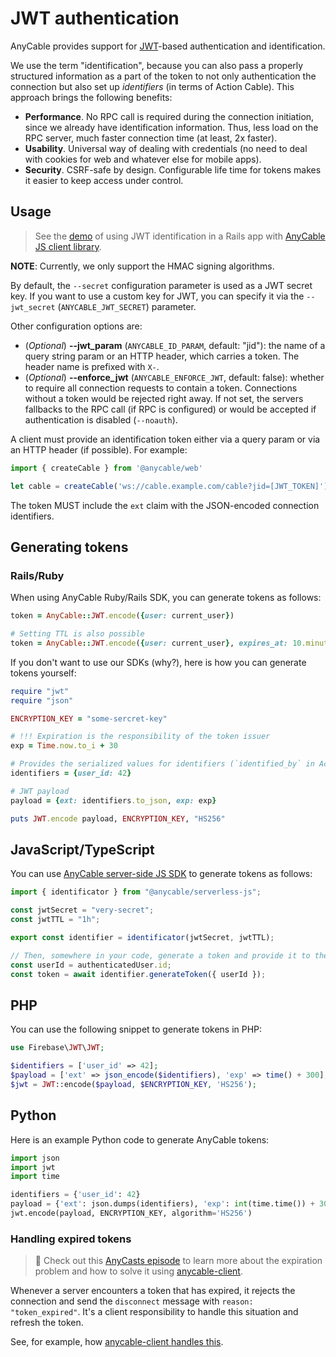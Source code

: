 # JWT authentication

AnyCable provides support for [JWT][jwt]-based authentication and identification.

We use the term "identification", because you can also pass a properly structured information as a part of the token to not only authentication the connection but also set up _identifiers_ (in terms of Action Cable). This approach brings the following benefits:

- **Performance**. No RPC call is required during the connection initiation, since we already have identification information. Thus, less load on the RPC server, much faster connection time (at least, 2x faster).
- **Usability**. Universal way of dealing with credentials (no need to deal with cookies for web and whatever else for mobile apps).
- **Security**. CSRF-safe by design. Configurable life time for tokens makes it easier to keep access under control.

## Usage

> See the [demo](https://github.com/anycable/anycable_rails_demo/pull/23) of using JWT identification in a Rails app with [AnyCable JS client library][anycable-client].

**NOTE**: Currently, we only support the HMAC signing algorithms.

By default, the `--secret` configuration parameter is used as a JWT secret key. If you want to use a custom key for JWT, you can specify it via the `--jwt_secret` (`ANYCABLE_JWT_SECRET`) parameter.

Other configuration options are:

- (_Optional_) **--jwt_param** (`ANYCABLE_ID_PARAM`, default: "jid"): the name of a query string param or an HTTP header, which carries a token. The header name is prefixed with `X-`.
- (_Optional_) **--enforce_jwt** (`ANYCABLE_ENFORCE_JWT`, default: false): whether to require all connection requests to contain a token. Connections without a token would be rejected right away. If not set, the servers fallbacks to the RPC call (if RPC is configured) or would be accepted if authentication is disabled (`--noauth`).

A client must provide an identification token either via a query param or via an HTTP header (if possible). For example:

```js
import { createCable } from '@anycable/web'

let cable = createCable('ws://cable.example.com/cable?jid=[JWT_TOKEN]')
```

The token MUST include the `ext` claim with the JSON-encoded connection identifiers.

## Generating tokens

### Rails/Ruby

When using AnyCable Ruby/Rails SDK, you can generate tokens as follows:

```ruby
token = AnyCable::JWT.encode({user: current_user})

# Setting TTL is also possible
token = AnyCable::JWT.encode({user: current_user}, expires_at: 10.minutes.from_now)
```

If you don't want to use our SDKs (why?), here is how you can generate tokens yourself:

```ruby
require "jwt"
require "json"

ENCRYPTION_KEY = "some-sercret-key"

# !!! Expiration is the responsibility of the token issuer
exp = Time.now.to_i + 30

# Provides the serialized values for identifiers (`identified_by` in Action Cable)
identifiers = {user_id: 42}

# JWT payload
payload = {ext: identifiers.to_json, exp: exp}

puts JWT.encode payload, ENCRYPTION_KEY, "HS256"
```

## JavaScript/TypeScript

You can use [AnyCable server-side JS SDK](https://github.com/anycable/anycable-serverless-js) to generate tokens as follows:

```js
import { identificator } from "@anycable/serverless-js";

const jwtSecret = "very-secret";
const jwtTTL = "1h";

export const identifier = identificator(jwtSecret, jwtTTL);

// Then, somewhere in your code, generate a token and provide it to the client
const userId = authenticatedUser.id;
const token = await identifier.generateToken({ userId });
```

## PHP

You can use the following snippet to generate tokens in PHP:

```php
use Firebase\JWT\JWT;

$identifiers = ['user_id' => 42];
$payload = ['ext' => json_encode($identifiers), 'exp' => time() + 300];
$jwt = JWT::encode($payload, $ENCRYPTION_KEY, 'HS256');
```

## Python

Here is an example Python code to generate AnyCable tokens:

```python
import json
import jwt
import time

identifiers = {'user_id': 42}
payload = {'ext': json.dumps(identifiers), 'exp': int(time.time()) + 300}
jwt.encode(payload, ENCRYPTION_KEY, algorithm='HS256')
```

### Handling expired tokens

> 🎥 Check out this [AnyCasts episode](https://anycable.io/blog/anycasts-using-anycable-client/) to learn more about the expiration problem and how to solve it using [anycable-client](https://github.com/anycable/anycable-client).

Whenever a server encounters a token that has expired, it rejects the connection and send the `disconnect` message with `reason: "token_expired"`. It's a client responsibility to handle this situation and refresh the token.

See, for example, how [anycable-client handles this](https://github.com/anycable/anycable-client#refreshing-authentication-tokens).

[jwt]: https://jwt.io
[anycable-client]: https://github.com/anycable/anycable-client
